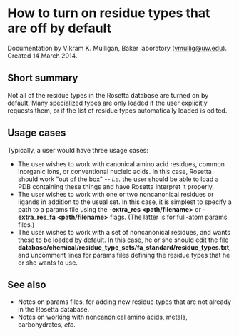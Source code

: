 # How to turn on residue types that are off by default
Documentation by Vikram K. Mulligan, Baker laboratory (vmullig@uw.edu).  Created 14 March 2014.

## Short summary
Not all of the residue types in the Rosetta database are turned on by default.  Many specialized types are only loaded if the user explicitly requests them, or if the list of residue types automatically loaded is edited.

## Usage cases
Typically, a user would have three usage cases:
* The user wishes to work with canonical amino acid residues, common inorganic ions, or conventional nucleic acids.  In this case, Rosetta should work "out of the box" -- _i.e._ the user should be able to load a PDB containing these things and have Rosetta interpret it properly.
* The user wishes to work with one or two noncanonical residues or ligands in addition to the usual set.  In this case, it is simplest to specify a path to a params file using the **-extra_res <path/filename>** or **-extra_res_fa <path/filename>** flags.  (The latter is for full-atom params files.)
* The user wishes to work with a set of noncanonical residues, and wants these to be loaded by default.  In this case, he or she should edit the file **database/chemical/residue_type_sets/fa_standard/residue_types.txt**, and uncomment lines for params files defining the residue types that he or she wants to use.

## See also
* Notes on params files, for adding new residue types that are not already in the Rosetta database.
* Notes on working with noncanonical amino acids, metals, carbohydrates, _etc_.